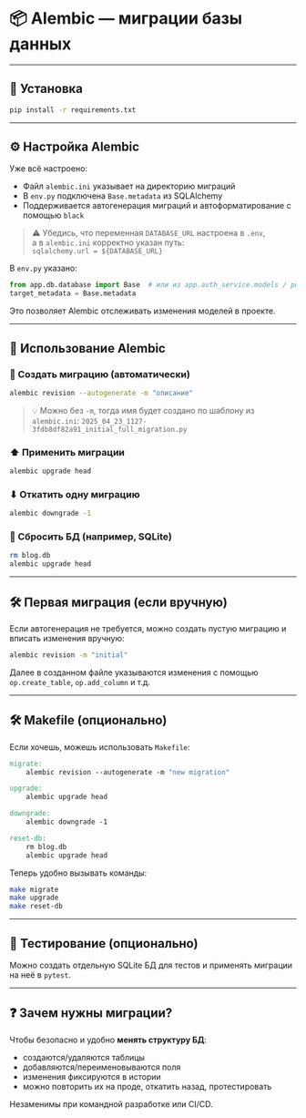 # 📦 Alembic — миграции базы данных

---

## 🔧 Установка

```bash
pip install -r requirements.txt
```

---

## ⚙️ Настройка Alembic

Уже всё настроено:
- Файл `alembic.ini` указывает на директорию миграций
- В `env.py` подключена `Base.metadata` из SQLAlchemy
- Поддерживается автогенерация миграций и автоформатирование с помощью `black`

> ⚠️ Убедись, что переменная `DATABASE_URL` настроена в `.env`,  
> а в `alembic.ini` корректно указан путь:  
> `sqlalchemy.url = ${DATABASE_URL}`

В `env.py` указано:
```python
from app.db.database import Base  # или из app.auth_service.models / post_service.models
target_metadata = Base.metadata
```
Это позволяет Alembic отслеживать изменения моделей в проекте.

---

## 🚀 Использование Alembic

### 📄 Создать миграцию (автоматически)

```bash
alembic revision --autogenerate -m "описание"
```

> 💡 Можно без `-m`, тогда имя будет создано по шаблону из `alembic.ini`:
> `2025_04_23_1127-3fdb8df82a91_initial_full_migration.py`

### ⬆ Применить миграции

```bash
alembic upgrade head
```

### ⬇ Откатить одну миграцию

```bash
alembic downgrade -1
```

### 🧹 Сбросить БД (например, SQLite)

```bash
rm blog.db
alembic upgrade head
```

---

## 🛠 Первая миграция (если вручную)

Если автогенерация не требуется, можно создать пустую миграцию и вписать изменения вручную:

```bash
alembic revision -m "initial"
```

Далее в созданном файле указываются изменения с помощью `op.create_table`, `op.add_column` и т.д.

---

## 🛠 Makefile (опционально)

Если хочешь, можешь использовать `Makefile`:

```makefile
migrate:
	alembic revision --autogenerate -m "new migration"

upgrade:
	alembic upgrade head

downgrade:
	alembic downgrade -1

reset-db:
	rm blog.db
	alembic upgrade head
```

Теперь удобно вызывать команды:

```bash
make migrate
make upgrade
make reset-db
```

---

## 🧪 Тестирование (опционально)

Можно создать отдельную SQLite БД для тестов и применять миграции на неё в `pytest`.

---

## ❓ Зачем нужны миграции?

Чтобы безопасно и удобно **менять структуру БД**:
- создаются/удаляются таблицы
- добавляются/переименовываются поля
- изменения фиксируются в истории
- можно повторить их на проде, откатить назад, протестировать

Незаменимы при командной разработке или CI/CD.